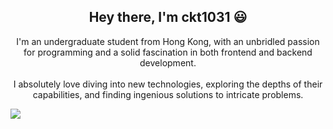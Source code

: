 <h2 align="center">Hey there, I'm ckt1031 😃</h2>

<p align="center">
  I'm an undergraduate student from Hong Kong, with an unbridled passion for programming and a solid fascination in both frontend and backend development.
  <br />
  <br />
  I absolutely love diving into new technologies, exploring the depths of their capabilities, and finding ingenious solutions to intricate problems.
</p>

<div align="center" style="display: flex; flex-direction: column">
    <img src="https://github-readme-stats.ckt1031.workers.dev/api?username=ckt1031&show_icons=true&count_private=true&theme=dark"></img>
</div>
